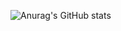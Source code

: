 ![Anurag's GitHub stats](https://github-readme-stats.vercel.app/api?username=ricascross&show_icons=true&theme=onedark)
